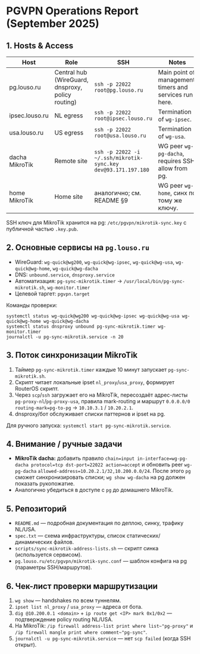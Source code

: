 # PGVPN Operations Report (September 2025)

## 1. Hosts & Access

| Host | Role | SSH | Notes |
| --- | --- | --- | --- |
| pg.louso.ru | Central hub (WireGuard, dnsproxy, policy routing) | `ssh -p 22022 root@pg.louso.ru` | Main point of management; timers and services run here. |
| ipsec.louso.ru | NL egress | `ssh -p 22022 root@ipsec.louso.ru` | Termination of `wg-ipsec`. |
| usa.louso.ru | US egress | `ssh -p 22022 root@usa.louso.ru` | Termination of `wg-usa`. |
| dacha MikroTik | Remote site | `ssh -p 22022 -i ~/.ssh/mikrotik-sync.key dev@93.171.197.180` | WG peer `wg-pg-dacha`, requires SSH allow from pg. |
| home MikroTik | Home site | аналогично; см. README §9 | WG peer `wg-home`, синх по тому же ключу. |

SSH ключ для MikroTik хранится на pg: `/etc/pgvpn/mikrotik-sync.key` с публичной частью `.key.pub`.

## 2. Основные сервисы на `pg.louso.ru`

- WireGuard: `wg-quick@wg200`, `wg-quick@wg-ipsec`, `wg-quick@wg-usa`, `wg-quick@wg-home`, `wg-quick@wg-dacha`
- DNS: `unbound.service`, `dnsproxy.service`
- Автоматизация: `pg-sync-mikrotik.timer` → `/usr/local/bin/pg-sync-mikrotik.sh`, `wg-monitor.timer`
- Целевой таргет: `pgvpn.target`

Команды проверки:
```
systemctl status wg-quick@wg200 wg-quick@wg-ipsec wg-quick@wg-usa wg-quick@wg-home wg-quick@wg-dacha
systemctl status dnsproxy unbound pg-sync-mikrotik.timer wg-monitor.timer
journalctl -u pg-sync-mikrotik.service -n 20
```

## 3. Поток синхронизации MikroTik

1. Таймер `pg-sync-mikrotik.timer` каждые 10 минут запускает `pg-sync-mikrotik.sh`.
2. Скрипт читает локальные ipset `nl_proxy`/`usa_proxy`, формирует RouterOS скрипт.
3. Через `scp`/`ssh` загружает его на MikroTik, пересоздаёт адрес-листы `pg-proxy-nl`/`pg-proxy-usa`, правила mark-routing и маршрут `0.0.0.0/0 routing-mark=pg-to-pg` → `10.10.3.1` / `10.20.2.1`.
4. dnsproxy/бот обслуживает списки паттернов и ipset на pg.

Для ручного запуска: `systemctl start pg-sync-mikrotik.service`.

## 4. Внимание / ручные задачи

- **MikroTik dacha:** добавить правило `chain=input in-interface=wg-pg-dacha protocol=tcp dst-port=22022 action=accept` и обновить peer `wg-pg-dacha` `allowed-address=10.20.2.1/32,10.200.0.0/24`. После этого `pg` сможет синхронизировать списки; `wg show wg-dacha` на pg должен показать рукопожатие.
- Аналогично убедиться в доступе с `pg` до домашнего MikroTik.

## 5. Репозиторий

- `README.md` — подробная документация по деплою, синку, трафику NL/USA.
- `spec.txt` — схема инфраструктуры, список статических/динамических файлов.
- `scripts/sync-mikrotik-address-lists.sh` — скрипт синка (используется сервисом).
- `pg.louso.ru/etc/pgvpn/mikrotik-sync.conf` — шаблон конфига на pg (параметры SSH/маршрутов).

## 6. Чек-лист проверки маршрутизации

1. `wg show` — handshakes по всем туннелям.
2. `ipset list nl_proxy` / `usa_proxy` — адреса от бота.
3. `dig @10.200.0.1 <domain>` + `ip route get <IP> mark 0x1/0x2` — подтверждение policy routing NL/USA.
4. На MikroTik: `/ip firewall address-list print where list~"pg-proxy"` и `/ip firewall mangle print where comment~"pg-sync"`.
5. `journalctl -u pg-sync-mikrotik.service` — нет `scp failed` (когда SSH открыт).

